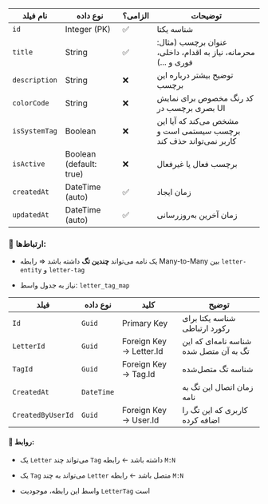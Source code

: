 | نام فیلد      | نوع داده                | الزامی؟ | توضیحات                                                           |
| ------------- | ----------------------- | ------- | ----------------------------------------------------------------- |
| `id`          | Integer (PK)            | ✅       | شناسه یکتا                                                        |
| `title`       | String                  | ✅       | عنوان برچسب (مثال: محرمانه، نیاز به اقدام، داخلی، فوری و ...)     |
| `description` | String                  | ❌       | توضیح بیشتر درباره این برچسب                                      |
| `colorCode`   | String                  | ❌       | کد رنگ مخصوص برای نمایش بصری برچسب در UI                          |
| `isSystemTag` | Boolean                 | ❌       | مشخص می‌کند که آیا این برچسب سیستمی است و کاربر نمی‌تواند حذف کند |
| `isActive`    | Boolean (default: true) | ❌       | برچسب فعال یا غیرفعال                                             |
| `createdAt`   | DateTime (auto)         | ✅       | زمان ایجاد                                                        |
| `updatedAt`   | DateTime (auto)         | ✅       | زمان آخرین به‌روزرسانی                                            |

### 🔗 ارتباط‌ها:

- یک نامه می‌تواند **چندین تگ** داشته باشد ⇒ رابطه Many-to-Many بین `letter-entity` و `letter-tag`
    
- نیاز به جدول واسط: `letter_tag_map`


| فیلد              | نوع داده   | کلید                    | توضیح                                  |
| ----------------- | ---------- | ----------------------- | -------------------------------------- |
| `Id`              | `Guid`     | Primary Key             | شناسه یکتا برای رکورد ارتباطی          |
| `LetterId`        | `Guid`     | Foreign Key → Letter.Id | شناسه نامه‌ای که این تگ به آن متصل شده |
| `TagId`           | `Guid`     | Foreign Key → Tag.Id    | شناسه تگ متصل‌شده                      |
| `CreatedAt`       | `DateTime` |                         | زمان اتصال این تگ به نامه              |
| `CreatedByUserId` | `Guid`     | Foreign Key → User.Id   | کاربری که این تگ را اضافه کرده         |



#### 🔁 روابط:

- یک `Letter` می‌تواند چند `Tag` داشته باشد ← رابطه `M:N`
    
- یک `Tag` می‌تواند به چند `Letter` متصل باشد ← رابطه `M:N`
    
- واسط این رابطه، موجودیت `LetterTag` است